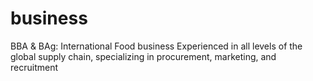 # business
BBA & BAg: International Food business
Experienced in all levels of the global supply chain, specializing in procurement, marketing, and recruitment
